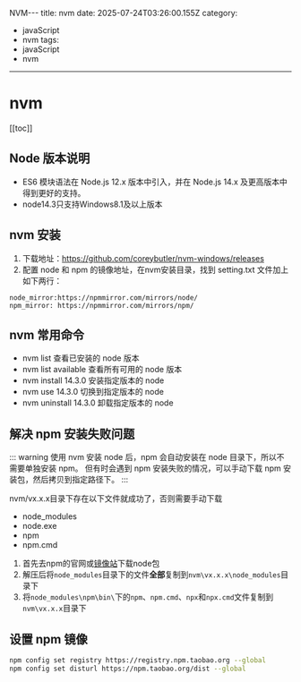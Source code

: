 NVM---
title: nvm
date: 2025-07-24T03:26:00.155Z
category:
  - javaScript
  - nvm
tags:
  - javaScript
  - nvm
---

# nvm
[[toc]]

## Node 版本说明
- ES6 模块语法在 Node.js 12.x 版本中引入，并在 Node.js 14.x 及更高版本中得到更好的支持。
- node14.3只支持Windows8.1及以上版本

## nvm 安装
1. 下载地址：https://github.com/coreybutler/nvm-windows/releases
2. 配置 node 和 npm 的镜像地址，在nvm安装目录，找到 setting.txt 文件加上如下两行：
```
node_mirror:https://npmmirror.com/mirrors/node/
npm_mirror: https://npmmirror.com/mirrors/npm/
```

## nvm 常用命令
- nvm list 查看已安装的 node 版本
- nvm list available 查看所有可用的 node 版本
- nvm install 14.3.0 安装指定版本的 node
- nvm use 14.3.0 切换到指定版本的 node
- nvm uninstall 14.3.0 卸载指定版本的 node

## 解决 npm 安装失败问题
::: warning
使用 nvm 安装 node 后，npm 会自动安装在 node 目录下，所以不需要单独安装 npm。
但有时会遇到 npm 安装失败的情况，可以手动下载 npm 安装包，然后拷贝到指定路径下。
:::

nvm/vx.x.x目录下存在以下文件就成功了，否则需要手动下载
- node_modules
- node.exe
- npm
- npm.cmd

1. 首先去npm的官网或[镜像站](https://npmmirror.com/mirrors/npm/)下载node包
2. 解压后将`node_modules`目录下的文件**全部**复制到`nvm\vx.x.x\node_modules`目录下
3. 将`node_modules\npm\bin\`下的`npm`、`npm.cmd`、`npx`和`npx.cmd`文件复制到`nvm\vx.x.x`目录下

## 设置 npm 镜像
```bash
npm config set registry https://registry.npm.taobao.org --global
npm config set disturl https://npm.taobao.org/dist --global
```